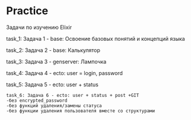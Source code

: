 # Practice
Задачи по изучению Elixir


task_1: Задача 1 - base: Освоение базовых понятий и концепций языка

task_2: Задача 2 - base: Калькулятор

task_3: Задача 3 - genserver: Лампочка

task_4: Задача 4 - ecto: user = login, password

task_5: Задача 5 - ecto: user + status

    task_6: Задача 6 - ecto: user + status + post +GIT
    -без encrypted_password
    -без функций удаления/замены статуса
    -без функции удаления пользователя вместе со структурами
